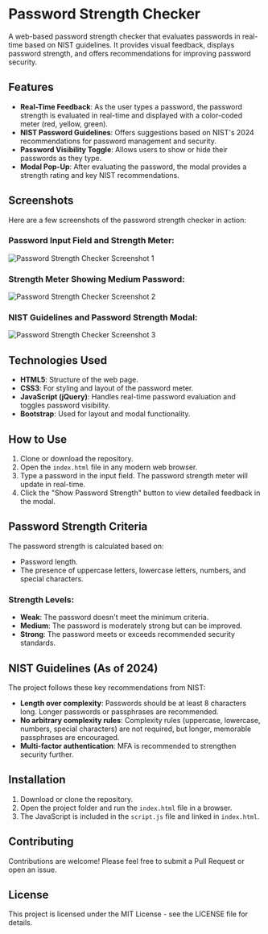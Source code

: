 # Password Strength Checker

A web-based password strength checker that evaluates passwords in real-time based on NIST guidelines. It provides visual feedback, displays password strength, and offers recommendations for improving password security.

## Features
- **Real-Time Feedback**: As the user types a password, the password strength is evaluated in real-time and displayed with a color-coded meter (red, yellow, green).
- **NIST Password Guidelines**: Offers suggestions based on NIST's 2024 recommendations for password management and security.
- **Password Visibility Toggle**: Allows users to show or hide their passwords as they type.
- **Modal Pop-Up**: After evaluating the password, the modal provides a strength rating and key NIST recommendations.

## Screenshots
Here are a few screenshots of the password strength checker in action:

### Password Input Field and Strength Meter:
![Password Strength Checker Screenshot 1](password_strength_checker_screenshot1.png)

### Strength Meter Showing Medium Password:
![Password Strength Checker Screenshot 2](password_strength_checker_screenshot2.png)

### NIST Guidelines and Password Strength Modal:
![Password Strength Checker Screenshot 3](password_strength_checker_screenshot3.png)

## Technologies Used
- **HTML5**: Structure of the web page.
- **CSS3**: For styling and layout of the password meter.
- **JavaScript (jQuery)**: Handles real-time password evaluation and toggles password visibility.
- **Bootstrap**: Used for layout and modal functionality.

## How to Use
1. Clone or download the repository.
2. Open the `index.html` file in any modern web browser.
3. Type a password in the input field. The password strength meter will update in real-time.
4. Click the "Show Password Strength" button to view detailed feedback in the modal.

## Password Strength Criteria
The password strength is calculated based on:
- Password length.
- The presence of uppercase letters, lowercase letters, numbers, and special characters.

### Strength Levels:
- **Weak**: The password doesn't meet the minimum criteria.
- **Medium**: The password is moderately strong but can be improved.
- **Strong**: The password meets or exceeds recommended security standards.

## NIST Guidelines (As of 2024)
The project follows these key recommendations from NIST:
- **Length over complexity**: Passwords should be at least 8 characters long. Longer passwords or passphrases are recommended.
- **No arbitrary complexity rules**: Complexity rules (uppercase, lowercase, numbers, special characters) are not required, but longer, memorable passphrases are encouraged.
- **Multi-factor authentication**: MFA is recommended to strengthen security further.

## Installation
1. Download or clone the repository.
2. Open the project folder and run the `index.html` file in a browser.
3. The JavaScript is included in the `script.js` file and linked in `index.html`.

## Contributing
Contributions are welcome! Please feel free to submit a Pull Request or open an issue.

## License
This project is licensed under the MIT License - see the LICENSE file for details.
